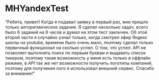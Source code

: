 # MHYandexTest
"Ребята, привет! Когда я подавал заявку в первый раз, мне пришло только алгоритмическое задание. Я сделал несколько задач, всего было 6 заданий на 6 часов и думал на этом тест закончен. Об этой второй части я случайно узнал только, когда смотрел эфир Яндекс школы на youtube, времени было очень мало, поэтому сделал только первичный функционал на сколько успел. О том, что успел: API не позволяет выполнять поиск по первым буквам и выдавать список тикером, поэтому такая возможность у меня есть только в оффлайн режиме, в API так же нет возможности получить логотипы компаний, поэтому для получения лого я использовал внешний сервис. Спасибо за внимание!"
